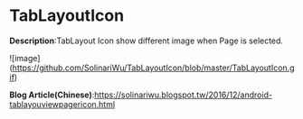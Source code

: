 # TabLayoutIcon
**Description**:TabLayout Icon show different image when Page is selected.

![image] (https://github.com/SolinariWu/TabLayoutIcon/blob/master/TabLayoutIcon.gif)

**Blog Article(Chinese)**:https://solinariwu.blogspot.tw/2016/12/android-tablayouviewpagericon.html
